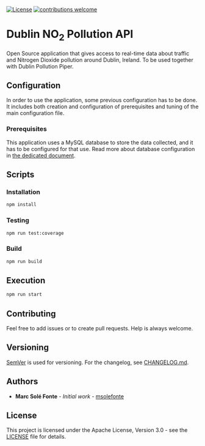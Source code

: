 [![License](https://img.shields.io/github/license/msolefonte/dublin-pollution-api)](https://github.com/msolefonte/dublin-pollution-api/blob/master/LICENSE)
[![contributions welcome](https://img.shields.io/badge/contributions-welcome-brightgreen.svg)](https://github.com/msolefonte/dublin-pollution-api/blob/master/CONTRIBUTING.md)

# Dublin NO<sub>2</sub> Pollution API

Open Source application that gives access to real-time data about traffic and Nitrogen Dioxide pollution around Dublin, 
Ireland. To be used together with Dublin Pollution Piper.

## Configuration

In order to use the application, some previous configuration has to be done. It includes both creation and configuration
of prerequisites and tuning of the main configuration file.

### Prerequisites

This application uses a MySQL database to store the data collected, and it has to be configured for that use. Read more 
about database configuration in 
[the dedicated document](https://github.com/msolefonte/dublin-pollution-piper/blob/main/docs/database.md).

## Scripts

### Installation

```bash
npm install
```

### Testing

```bash
npm run test:coverage
```

### Build

```bash
npm run build
```

## Execution

```bash
npm run start
```

## Contributing

Feel free to add issues or to create pull requests. Help is always welcome.

## Versioning

[SemVer](http://semver.org/) is used for versioning. For the changelog, see [CHANGELOG.md](CHANGELOG.md). 

## Authors

* **Marc Solé Fonte** - *Initial work* - [msolefonte](https://github.com/msolefonte)

## License

This project is licensed under the Apache License, Version 3.0 - see the [LICENSE](LICENSE) file for details.
